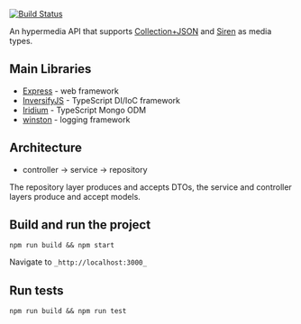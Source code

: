 
[![Build Status](https://travis-ci.org/LandOfKroilon/KroilonApiV2.svg?branch=dev)](https://travis-ci.org/LandOfKroilon/KroilonApiV2)

An hypermedia API that supports [Collection+JSON](https://github.com/collection-json/spec) and [Siren](https://github.com/kevinswiber/siren) as media types.


## Main Libraries

- [Express](http://expressjs.com/) - web framework
- [InversifyJS](https://github.com/inversify/InversifyJS) - TypeScript DI/IoC framework
- [Iridium](https://github.com/SierraSoftworks/Iridium) - TypeScript Mongo ODM
- [winston](https://github.com/winstonjs/winston) - logging framework


## Architecture

* controller -> service -> repository

The repository layer produces and accepts DTOs, the service and controller layers produce and accept models.

## Build and run the project

`npm run build && npm start`

Navigate to `_http://localhost:3000_`

## Run tests

`npm run build && npm run test`

